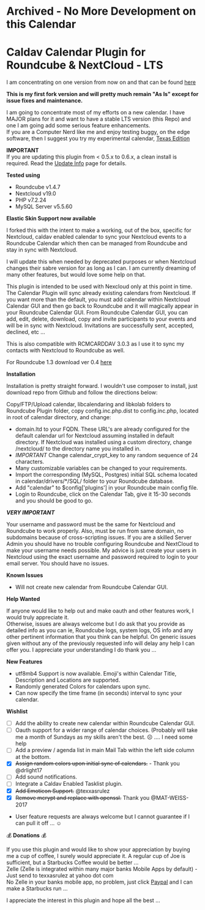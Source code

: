 # Archived - No More Development on this Calendar  

# Caldav Calendar Plugin for Roundcube & NextCloud - LTS  

I am concentrating on one version from now on and that can be found [here](https://github.com/texxasrulez/calendar)  

**This is my first fork version and will pretty much remain "As Is" except for issue fixes and maintenance.**  

I am going to concentrate most of my efforts on a new calendar. I have MAJOR plans for it and want to have a stable LTS version (this Repo) and one I am going add some serious feature enhancements.\
If you are a Computer Nerd like me and enjoy testing buggy, on the edge software, then I suggest you try my experimental calendar, [Texas Edition](https://github.com/texxasrulez/caldav_calendar_te) 

**IMPORTANT**  
If you are updating this plugin from < 0.5.x to 0.6.x, a clean install is required. Read the [Update Info](https://github.com/texxasrulez/caldav_calendar/blob/master/update_guide.md) page for details.  

**Tested using**
* Roundcube v1.4.7
* Nextcloud v19.0
* PHP v7.2.24
* MySQL Server v5.5.60

**Elastic Skin Support now available**


I forked this with the intent to make a working, out of the box, specific for Nextcloud, caldav enabled calendar to sync your Nextcloud events to a Roundcube Calendar which then can be managed from Roundcube and stay in sync with Nextcloud.  

I will update this when needed by deprecated purposes or when Nextcloud changes their sabre version for as long as I can. I am currently dreaming of many other features, but would love some help on that.  

This plugin is intended to be used with Nexcloud only at this point in time. The Calendar Plugin will sync already existing calendars from Nextcloud. If you want more than the default, you must add calendar within Nextcloud Calendar GUI and then go back to Roundcube and it will magically appear in your Roundcube Calendar GUI. From Roundcube Calendar GUI, you can add, edit, delete, download, copy and invite participants to your events and will be in sync with Nextcloud. Invitations are successfully sent, accepted, declined, etc ...  

This is also compatible with RCMCARDDAV 3.0.3 as I use it to sync my contacts with Nextcloud to Roundcube as well.  

For Roundcube 1.3 download ver 0.4 [here](https://github.com/texxasrulez/Caldav_Calendar/releases/tag/0.4)  

**Installation**  

Installation is pretty straight forward. I wouldn't use composer to install, just download repo from Github and follow the directions below:  

Copy/FTP/Upload calendar, libcalendaring and libkolab folders to Roundcube Plugin folder, copy config.inc.php.dist to config.inc.php, located in root of calendar directory, and change:
* domain.ltd to your FQDN. These URL's are already configured for the default calendar url for Nextcloud assuming installed in default directory. If Nextcloud was installed using a custom directory, change /nextcloud/ to the directory name you installed in.
* *IMPORTANT* Change calendar_crypt_key to any random sequence of 24 characters.
* Many customizable variables can be changed to your requirements.
* Import the corresponding (MySQL, Postgres) initial SQL schema located in calendar/drivers/*/SQL/ folder to your Roundcube database.
* Add "calendar" to $config['plugins'] in your Roundcube main config file.
* Login to Roundcube, click on the Calendar Tab, give it 15-30 seconds and you should be good to go.

***VERY IMPORTANT***  

Your username and password must be the same for Nextcloud and Roundcube to work properly. Also, must be run from same domain, no subdomains because of cross-scripting issues. If you are a skilled Server Admin you should have no trouble configuring Roundcube and NextCloud to make your username needs possible.  My advice is just create your users in Nextcloud using the exact username and password required to login to your email server. You should have no issues.  

**Known Issues**  

* Will not create new calendar from Roundcube Calendar GUI.  

**Help Wanted**  

If anyone would like to help out and make oauth and other features work, I would truly appreciate it.  
Otherwise, issues are always welcome but I do ask that you provide as detailed info as you can ie, Roundcube logs, system logs, OS info and any other pertinent information that you think can be helpful. On generic issues given without any of the previously requested info will delay any help I can offer you. I appreciate your understanding I do thank you ...  


**New Features**

- utf8mb4 Support is now available. Emoji's within Calendar Title, Description and Locations are supported.
- Randomly generated Colors for calendars upon sync.
- Can now specify the time frame (in seconds) interval to sync your calendar.

**Wishlist**

- [ ] Add the ability to create new calendar within Roundcube Calendar GUI.
- [ ] Oauth support for a wider range of calendar choices. (Probably will take me a month of Sundays as my skills aren't the best. :frowning_face:  ....  I need some help
- [ ] Add a preview / agenda list in main Mail Tab within the left side column at the bottom.
- [x] ~~Assign random colors upon initial sync of calendars.~~ - Thank you @drlight17
- [ ] Add sound notifications.
- [ ] Integrate a Caldav Enabled Tasklist plugin.
- [x] ~~Add Emoticon Support.~~ @texxasrulez
- [x] ~~Remove mcrypt and replace with openssl.~~ Thank you @MAT-WEISS-2017
* User feature requests are always welcome but I cannot guarantee if I can pull it off ... :relaxed:

:moneybag: **Donations** :moneybag:  

If you use this plugin and would like to show your appreciation by buying me a cup of coffee, I surely would appreciate it. A regular cup of Joe is sufficient, but a Starbucks Coffee would be better ...  
Zelle (Zelle is integrated within many major banks Mobile Apps by default) - Just send to texxasrulez at yahoo dot com  
No Zelle in your banks mobile app, no problem, just click [Paypal](https://paypal.me/texxasrulez?locale.x=en_US) and I can make a Starbucks run ...  

I appreciate the interest in this plugin and hope all the best ...  
